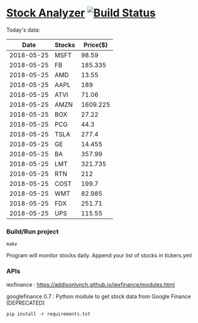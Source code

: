 # [Stock Analyzer](https://ogoyal.github.io/StockAnalyzer/) [![Build Status](https://travis-ci.org/ogoyal/StockAnalyzer.svg?branch=master)](https://travis-ci.org/ogoyal/StockAnalyzer)

Today's data:

| Date| Stocks| Price($) | 
| --- | --- | ---  | 
| 2018-05-25| MSFT| 98.59 | 
| 2018-05-25| FB| 185.335 | 
| 2018-05-25| AMD| 13.55 | 
| 2018-05-25| AAPL| 189 | 
| 2018-05-25| ATVI| 71.06 | 
| 2018-05-25| AMZN| 1609.225 | 
| 2018-05-25| BOX| 27.22 | 
| 2018-05-25| PCG| 44.3 | 
| 2018-05-25| TSLA| 277.4 | 
| 2018-05-25| GE| 14.455 | 
| 2018-05-25| BA| 357.99 | 
| 2018-05-25| LMT| 321.735 | 
| 2018-05-25| RTN| 212 | 
| 2018-05-25| COST| 199.7 | 
| 2018-05-25| WMT| 82.985 | 
| 2018-05-25| FDX| 251.71 | 
| 2018-05-25| UPS| 115.55 | 

### Build/Run project

```
make
```

Program will monitor stocks daily. Append your list of stocks in tickers.yml

### APIs
iexfinance : https://addisonlynch.github.io/iexfinance/modules.html

googlefinance 0.7 : Python module to get stock data from Google Finance (DEPRECATED)

```
pip install -r requirements.txt
```
